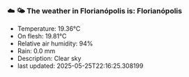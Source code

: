 ### ☁️ 🌤️  The weather in Florianópolis is: Florianópolis

- Temperature: 19.36°C
- On flesh: 19.81°C
- Relative air humidity: 94%
- Rain: 0.0 mm
- Description: Clear sky
- last updated: 2025-05-25T22:16:25.308199
